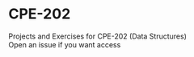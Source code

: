 # CPE-202
Projects and Exercises for CPE-202 (Data Structures) <br />
Open an issue if you want access
